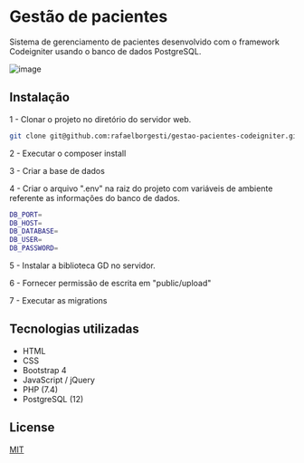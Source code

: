 
# Gestão de pacientes

Sistema de gerenciamento de pacientes desenvolvido com o framework Codeigniter usando o banco de dados PostgreSQL.

![image](https://user-images.githubusercontent.com/29020816/104546922-06495e80-560c-11eb-9c95-da8fcf565c72.png)

## Instalação

1 - Clonar o projeto no diretório do servidor web.

```bash
git clone git@github.com:rafaelborgesti/gestao-pacientes-codeigniter.git
```

2 - Executar o composer install

3 - Criar a base de dados

4 - Criar o arquivo ".env" na raiz do projeto com variáveis de ambiente referente as informações do banco de dados.

```bash
DB_PORT=
DB_HOST=
DB_DATABASE=
DB_USER=
DB_PASSWORD=
```

5 - Instalar a biblioteca GD no servidor.

6 - Fornecer permissão de escrita em "public/upload"

7 - Executar as migrations

## Tecnologias utilizadas
* HTML
* CSS
* Bootstrap 4
* JavaScript / jQuery
* PHP (7.4)
* PostgreSQL (12)

## License
[MIT](https://choosealicense.com/licenses/mit/)
